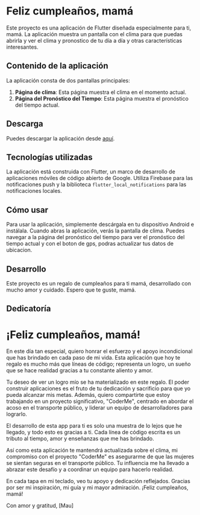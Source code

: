 # Feliz cumpleaños, mamá

Este proyecto es una aplicación de Flutter diseñada especialmente para ti, mamá. La aplicación muestra un pantalla con el clima para que puedas abrirla y ver el clima y pronostico de tu día a día y otras características interesantes.

## Contenido de la aplicación

La aplicación consta de dos pantallas principales:

1. **Página de clima**: Esta página muestra el clima en el momento actual.
2. **Página del Pronóstico del Tiempo**: Esta página muestra el pronóstico del tiempo actual.

## Descarga
Puedes descargar la aplicación desde [aquí](https://github.com/BlackShadow12675/happy_birthday_mom/raw/features/build/app/outputs/flutter-apk/mom_weather.apk).

## Tecnologías utilizadas

La aplicación está construida con Flutter, un marco de desarrollo de aplicaciones móviles de código abierto de Google. Utiliza Firebase para las notificaciones push y la biblioteca `flutter_local_notifications` para las notificaciones locales.

## Cómo usar

Para usar la aplicación, simplemente descárgala en tu dispositivo Android e instálala. Cuando abras la aplicación, verás la pantalla de clima. Puedes navegar a la página del pronóstico del tiempo para ver el pronóstico del tiempo actual y con el boton de gps, podras actualizar tus datos de ubicacion.

## Desarrollo

Este proyecto es un regalo de cumpleaños para ti mamá, desarrollado con mucho amor y cuidado. Espero que te guste, mamá.

## Dedicatoría

# ¡Feliz cumpleaños, mamá!

En este día tan especial, quiero honrar el esfuerzo y el apoyo incondicional que has brindado en cada paso de mi vida. Esta aplicación que hoy te regalo es mucho más que líneas de código; representa un logro, un sueño que se hace realidad gracias a tu constante aliento y amor.

Tu deseo de ver un logro mío se ha materializado en este regalo. El poder construir aplicaciones es el fruto de tu dedicación y sacrificio para que yo pueda alcanzar mis metas. Además, quiero compartirte que estoy trabajando en un proyecto significativo, "CoderMe", centrado en abordar el acoso en el transporte público, y liderar un equipo de desarrolladores para lograrlo.

El desarrollo de esta app para ti es solo una muestra de lo lejos que he llegado, y todo esto es gracias a ti. Cada línea de código escrita es un tributo al tiempo, amor y enseñanzas que me has brindado.

Así como esta aplicación te mantendrá actualizada sobre el clima, mi compromiso con el proyecto "CoderMe" es asegurarme de que las mujeres se sientan seguras en el transporte público. Tu influencia me ha llevado a abrazar este desafío y a coordinar un equipo para hacerlo realidad.

En cada tapa en mi teclado, veo tu apoyo y dedicación reflejados. Gracias por ser mi inspiración, mi guía y mi mayor admiración. ¡Feliz cumpleaños, mamá!

Con amor y gratitud,
[Mau]
